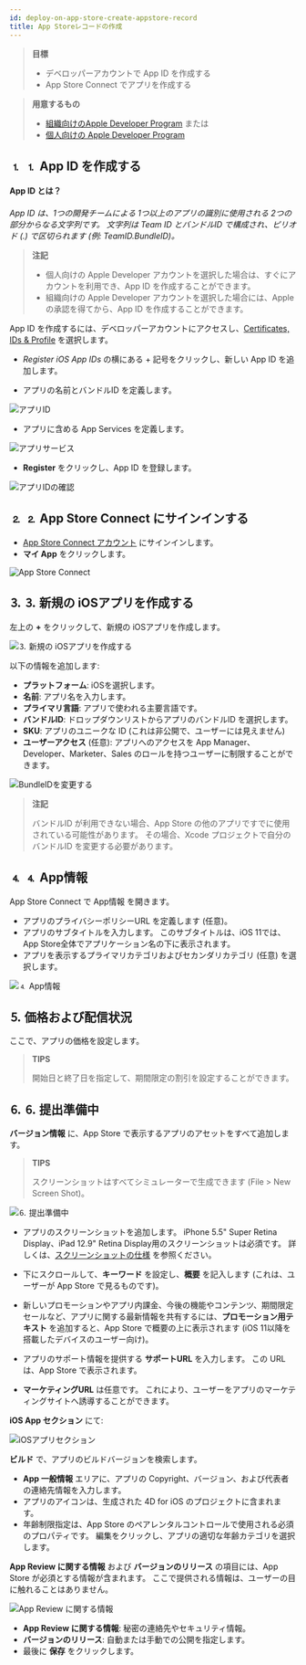```yaml
---
id: deploy-on-app-store-create-appstore-record
title: App Storeレコードの作成
---
```


> **目標**
> 
> * デベロッパーアカウントで App ID を作成する
> * App Store Connect でアプリを作成する

> **用意するもの**
> 
> * [組織向けのApple Developer Program](../tutorials/developer-program/register-apple-developer-program-organization) または
> * [個人向けの Apple Developer Program](../tutorials/developer-program/register-apple-developer-program-individual)


## ⒈ ⒈ App ID を作成する

#### App ID とは？

*App ID は、1つの開発チームによる 1つ以上のアプリの識別に使用される 2つの部分からなる文字列です。 文字列は Team ID とバンドルID で構成され、ピリオド (.) で区切られます (例: TeamID.BundleID)。*

> **注記**
> 
> * 個人向けの Apple Developer アカウントを選択した場合は、すぐにアカウントを利用でき、App ID を作成することができます。
> * 組織向けの Apple Developer アカウントを選択した場合には、Apple の承認を得てから、App ID を作成することができます。

App ID を作成するには、デベロッパーアカウントにアクセスし、[Certificates, IDs & Profile](https://developer.apple.com/account/ios/identifier/bundle) を選択します。

* *Register iOS App IDs* の横にある + 記号をクリックし、新しい App ID を追加します。

* アプリの名前とバンドルID を定義します。

![アプリID](img/Developer-account-App-ID.png)

* アプリに含める App Services を定義します。

![アプリサービス](img/App-Services-to-include.png)

* **Register** をクリックし、App ID を登録します。

![アプリIDの確認](img/Confirm-App-ID.png)

## ⒉ ⒉ App Store Connect にサインインする

* [App Store Connect アカウント](https://appstoreconnect.apple.com) にサインインします。
* **マイ App** をクリックします。

![App Store Connect](img/App-Store-Connect-home-page.png)

## ⒊ ⒊ 新規の iOSアプリを作成する

左上の **+** をクリックして、新規の iOSアプリを作成します。

![⒊ 新規の iOSアプリを作成する](img/Create-new-iOS-App.png)

以下の情報を追加します:

* **プラットフォーム**: iOSを選択します。
* **名前**: アプリ名を入力します。
* **プライマリ言語**: アプリで使われる主要言語です。
* **バンドルID**: ドロップダウンリストからアプリのバンドルID を選択します。
* **SKU**: アプリのユニークな ID (これは非公開で、ユーザーには見えません)
* **ユーザーアクセス** (任意): アプリへのアクセスを App Manager、Developer、Marketer、Sales のロールを持つユーザーに制限することができます。

![BundleIDを変更する](img/Change-BundleID-Xcode-Project.png)

> **注記**
> 
> バンドルID が利用できない場合、App Store の他のアプリですでに使用されている可能性があります。 その場合、Xcode プロジェクトで自分のバンドルID を変更する必要があります。

## ⒋ ⒋ App情報

App Store Connect で App情報 を開きます。

* アプリのプライバシーポリシーURL を定義します (任意)。
* アプリのサブタイトルを入力します。 このサブタイトルは、iOS 11では、App Store全体でアプリケーション名の下に表示されます。
* アプリを表示するプライマリカテゴリおよびセカンダリカテゴリ (任意) を選択します。

![⒋ App情報](img/App-Store-Connect-app-information.png)

## ⒌ 価格および配信状況

ここで、アプリの価格を設定します。

> **TIPS**
> 
> 開始日と終了日を指定して、期間限定の割引を設定することができます。

## ⒍ ⒍ 提出準備中

**バージョン情報** に、App Store で表示するアプリのアセットをすべて追加します。

> **TIPS**
> 
> スクリーンショットはすべてシミュレーターで生成できます (File > New Screen Shot)。

![⒍ 提出準備中](img/Prepare-for-submission-screenshot-description.png)

* アプリのスクリーンショットを追加します。 iPhone 5.5" Super Retina Display、iPad 12.9" Retina Display用のスクリーンショットは必須です。 詳しくは、[スクリーンショットの仕様](https://help.apple.com/app-store-connect/#/devd274dd925) を参照ください。

* 下にスクロールして、**キーワード** を設定し、**概要** を記入します (これは、ユーザーが App Store で見るものです)。
* 新しいプロモーションやアプリ内課金、今後の機能やコンテンツ、期間限定セールなど、アプリに関する最新情報を共有するには、**プロモーション用テキスト** を追加すると、App Store で概要の上に表示されます (iOS 11以降を搭載したデバイスのユーザー向け)。
* アプリのサポート情報を提供する **サポートURL** を入力します。 この URL は、App Store で表示されます。
* **マーケティングURL** は任意です。 これにより、ユーザーをアプリのマーケティングサイトへ誘導することができます。

**iOS App セクション** にて:

![iOSアプリセクション](img/Prepare-for-submission-build-icon.png)

**ビルド** で、アプリのビルドバージョンを検索します。

* **App 一般情報** エリアに、アプリの Copyright、バージョン、および代表者の連絡先情報を入力します。
* アプリのアイコンは、生成された 4D for iOS のプロジェクトに含まれます。
* 年齢制限指定は、App Store のペアレンタルコントロールで使用される必須のプロパティです。 編集をクリックし、アプリの適切な年齢カテゴリを選択します。

**App Review に関する情報** および **バージョンのリリース** の項目には、App Store が必須とする情報が含まれます。 ここで提供される情報は、ユーザーの目に触れることはありません。

![App Review に関する情報](img/Prepare-for-submission-review-information.png)

* **App Review に関する情報**: 秘密の連絡先やセキュリティ情報。
* **バージョンのリリース**: 自動または手動での公開を指定します。
* 最後に **保存** をクリックします。

